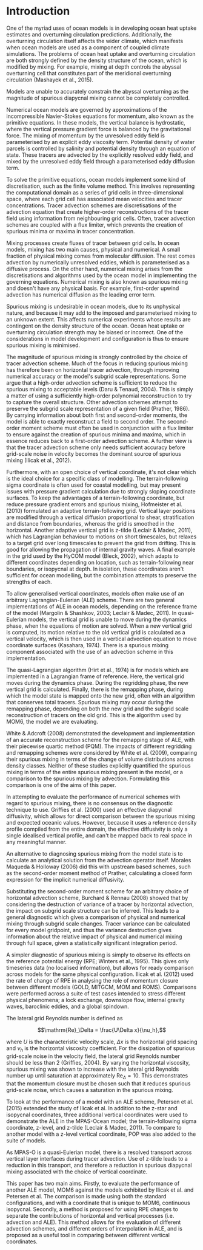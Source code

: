 # Introduction

One of the myriad uses of ocean models is in developing ocean heat uptake estimates and overturning circulation predictions. Additionally, the overturning circulation itself affects the wider climate, which manifests when ocean models are used as a component of coupled climate simulations. The problems of ocean heat uptake and overturning circulation are both strongly defined by the density structure of the ocean, which is modified by mixing. For example, mixing at depth controls the abyssal overturning cell that constitutes part of the meridional overturning circulation (Mashayek et al., 2015).

Models are unable to accurately constrain the abyssal overturning as the magnitude of spurious diapycnal mixing cannot be completely controlled.

Numerical ocean models are governed by approximations of the incompressible Navier-Stokes equations for momentum, also known as the primitive equations. In these models, the vertical balance is hydrostatic, where the vertical pressure gradient force is balanced by the gravitational force. The mixing of momentum by the unresolved eddy field is parameterised by an explicit eddy viscosity term. Potential density of water parcels is controlled by salinity and potential density through an equation of state. These tracers are advected by the explicitly resolved eddy field, and mixed by the unresolved eddy field through a parameterised eddy diffusion term.

To solve the primitive equations, ocean models implement some kind of discretisation, such as the finite volume method. This involves representing the computational domain as a series of grid cells in three-dimensional space, where each grid cell has associated mean velocities and tracer concentrations. Tracer advection schemes are discretisations of the advection equation that create higher-order reconstructions of the tracer field using information from neighbouring grid cells. Often, tracer advection schemes are coupled with a flux limiter, which prevents the creation of spurious minima or maxima in tracer concentration.

Mixing processes create fluxes of tracer between grid cells. In ocean models, mixing has two main causes, physical and numerical. A small fraction of physical mixing comes from molecular diffusion. The rest comes advection by numerically unresolved eddies, which is parameterised as a diffusive process. On the other hand, numerical mixing arises from the discretisations and algorithms used by the ocean model in implementing the governing equations. Numerical mixing is also known as spurious mixing and doesn't have any physical basis. For example, first-order upwind advection has numerical diffusion as the leading error term.

Spurious mixing is undesirable in ocean models, due to its unphysical nature, and because it may add to the imposed and parameterised mixing to an unknown extent. This affects numerical experiments whose results are contingent on the density structure of the ocean. Ocean heat uptake or overturning circulation strength may be biased or incorrect. One of the considerations in model development and configuration is thus to ensure spurious mixing is minimised.

The magnitude of spurious mixing is strongly controlled by the choice of tracer advection scheme. Much of the focus in reducing spurious mixing has therefore been on horizontal tracer advection, through improving numerical accuracy or the model's subgrid scale representations. Some argue that a high-order advection scheme is sufficient to reduce the spurious mixing to acceptable levels (Daru & Tenaud, 2004). This is simply a matter of using a sufficiently high-order polynomial reconstruction to try to capture the overall structure. Other advection schemes attempt to preserve the subgrid scale representation of a given field (Prather, 1986). By carrying information about both first and second-order moments, the model is able to exactly reconstruct a field to second order. The second-order moment scheme must often be used in conjunction with a flux limiter to ensure against the creation of spurious minima and maxima, which in essence reduces back to a first-order advection scheme. A further view is that the tracer advection scheme only needs sufficient accuracy before grid-scale noise in velocity becomes the dominant source of spurious mixing (Ilicak et al., 2012).

Furthermore, with an open choice of vertical coordinate, it's not clear which is the ideal choice for a specific class of modelling. The terrain-following sigma coordinate is often used for coastal modelling, but may present issues with pressure gradient calculation due to strongly sloping coordinate surfaces. To keep the advantages of a terrain-following coordinate, but reduce pressure gradient errors and spurious mixing, Hofmeister et al. (2010) formulated an adaptive terrain-following grid. Vertical layer positions are modified through a vertical diffusion proportional to shear, stratification and distance from boundaries, whereas the grid is smoothed in the horizontal. Another adaptive vertical grid is z-tilde (Leclair & Madec, 2011), which has Lagrangian behaviour to motions on short timescales, but relaxes to a target grid over long timescales to prevent the grid from drifting. This is good for allowing the propagation of internal gravity waves. A final example in the grid used by the HyCOM model (Bleck, 2002), which adapts to different coordinates depending on location, such as terrain-following near boundaries, or isopycnal at depth. In isolation, these coordinates aren't sufficient for ocean modelling, but the combination attempts to preserve the strengths of each.

To allow generalised vertical coordinates, models often make use of an arbitrary Lagrangian-Eulerian (ALE) scheme. There are two general implementations of ALE in ocean models, depending on the reference frame of the model (Margolin & Shashkov, 2003; Leclair & Madec, 2011). In quasi-Eulerian models, the vertical grid is unable to move during the dynamics phase, when the equations of motion are solved. When a new vertical grid is computed, its motion relative to the old vertical grid is calculated as a vertical velocity, which is then used in a vertical advection equation to move coordinate surfaces (Kasahara, 1974). There is a spurious mixing component associated with the use of an advection scheme in this implementation.

The quasi-Lagrangian algorithm (Hirt et al., 1974) is for models which are implemented in a Lagrangian frame of reference. Here, the vertical grid moves during the dynamics phase. During the regridding phase, the new vertical grid is calculated. Finally, there is the remapping phase, during which the model state is mapped onto the new grid, often with an algorithm that conserves total tracers. Spurious mixing may occur during the remapping phase, depending on both the new grid and the subgrid scale reconstruction of tracers on the old grid. This is the algorithm used by MOM6, the model we are evaluating.

White & Adcroft (2008) demonstrated the development and implementation of an accurate reconstruction scheme for the remapping stage of ALE, with their piecewise quartic method (PQM). The impacts of different regridding and remapping schemes were considered by White et al. (2009), comparing their spurious mixing in terms of the change of volume distributions across density classes. Neither of these studies explicitly quantified the spurious mixing in terms of the entire spurious mixing present in the model, or a comparison to the spurious mixing by advection. Formulating this comparison is one of the aims of this paper.

In attempting to evaluate the performance of numerical schemes with regard to spurious mixing, there is no consensus on the diagnostic technique to use. Griffies et al. (2000) used an effective diapycnal diffusivity, which allows for direct comparison between the spurious mixing and expected oceanic values. However, because it uses a reference density profile compiled from the entire domain, the effective diffusivity is only a single idealised vertical profile, and can't be mapped back to real space in any meaningful manner.

An alternative to diagnosing spurious mixing from the model state is to calculate an analytical solution from the advection operator itself. Morales Maqueda & Holloway (2006) did this with upstream based schemes, such as the second-order moment method of Prather, calculating a closed form expression for the implicit numerical diffusivity.

Substituting the second-order moment scheme for an arbitrary choice of horizontal advection scheme, Burchard & Rennau (2008) showed that by considering the destruction of variance of a tracer by horizontal advection, the impact on subgrid scale structure can be inferred. This leads to a general diagnostic which gives a comparison of physical and numerical mixing through subgrid scale changes. Tracer variance can be calculated for every model gridpoint, and thus the variance destruction gives information about the relative impact of physical and numerical mixing through full space, given a statistically significant integration period.

A simpler diagnostic of spurious mixing is simply to observe its effects on the reference potential energy (RPE; Winters et al., 1995). This gives only timeseries data (no localised information), but allows for ready comparison across models for the same physical configuration. Ilicak et al. (2012) used the rate of change of RPE in analysing the role of momentum closure between different models (GOLD, MITGCM, MOM and ROMS). Comparisons were performed across a suite of test cases intended to stress different physical phenomena; a lock exchange, downslope flow, internal gravity waves, baroclinic eddies, and a global spindown.

The lateral grid Reynolds number is defined as 

$$\mathrm{Re}_\Delta = \frac{U\Delta x}{\nu_h},$$

where $U$ is the characteristic velocity scale, $\Delta x$ is the horizontal grid spacing and $\nu_h$ is the horizontal viscosity coefficient. For the dissipation of spurious grid-scale noise in the velocity field, the lateral grid Reynolds number should be less than 2 (Griffies, 2004). By varying the horizontal viscosity, spurious mixing was shown to increase with the lateral grid Reynolds number up until saturation at approximately $\mathrm{Re}_\Delta = 10$. This demonstrates that the momentum closure must be chosen such that it reduces spurious grid-scale noise, which causes a saturation in the spurious mixing.

To look at the performance of a model with an ALE scheme, Petersen et al. (2015) extended the study of Ilicak et al. In addition to the z-star and isopycnal coordinates, three additional vertical coordinates were used to demonstrate the ALE in the MPAS-Ocean model; the terrain-following sigma coordinate, z-level, and z-tilde (Leclair & Madec, 2011). To compare to another model with a z-level vertical coordinate, POP was also added to the suite of models.

As MPAS-O is a quasi-Eulerian model, there is a resolved transport across vertical layer interfaces during tracer advection. Use of z-tilde leads to a reduction in this transport, and therefore a reduction in spurious diapycnal mixing associated with the choice of vertical coordinate.

This paper has two main aims. Firstly, to evaluate the performance of another ALE model, MOM6 against the models exhibited by Ilicak et al. and Petersen et al. The comparison is made using both the standard configurations, and with a coordinate that is unique to MOM6, continuous isopycnal. Secondly, a method is proposed for using RPE changes to separate the contributions of horizontal and vertical processes (i.e. advection and ALE). This method allows for the evaluation of different advection schemes, and different orders of interpolation in ALE, and is proposed as a useful tool in comparing between different vertical coordinates.
